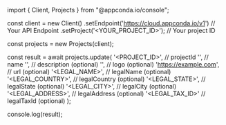 import { Client, Projects } from "@appconda.io/console";

const client = new Client()
    .setEndpoint('https://cloud.appconda.io/v1') // Your API Endpoint
    .setProject('<YOUR_PROJECT_ID>'); // Your project ID

const projects = new Projects(client);

const result = await projects.update(
    '<PROJECT_ID>', // projectId
    '<NAME>', // name
    '<DESCRIPTION>', // description (optional)
    '<LOGO>', // logo (optional)
    'https://example.com', // url (optional)
    '<LEGAL_NAME>', // legalName (optional)
    '<LEGAL_COUNTRY>', // legalCountry (optional)
    '<LEGAL_STATE>', // legalState (optional)
    '<LEGAL_CITY>', // legalCity (optional)
    '<LEGAL_ADDRESS>', // legalAddress (optional)
    '<LEGAL_TAX_ID>' // legalTaxId (optional)
);

console.log(result);
